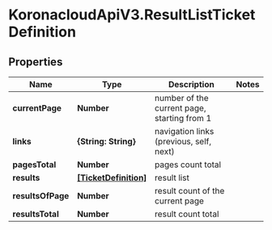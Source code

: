 # KoronacloudApiV3.ResultListTicketDefinition

## Properties
Name | Type | Description | Notes
------------ | ------------- | ------------- | -------------
**currentPage** | **Number** | number of the current page, starting from 1 | 
**links** | **{String: String}** | navigation links (previous, self, next) | 
**pagesTotal** | **Number** | pages count total | 
**results** | [**[TicketDefinition]**](TicketDefinition.md) | result list | 
**resultsOfPage** | **Number** | result count of the current page | 
**resultsTotal** | **Number** | result count total | 


